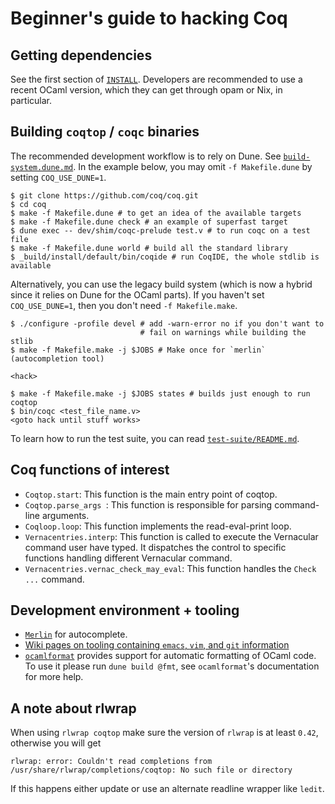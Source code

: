 # Beginner's guide to hacking Coq

## Getting dependencies

See the first section of [`INSTALL`](../../INSTALL).  Developers are
recommended to use a recent OCaml version, which they can get through
opam or Nix, in particular.

## Building `coqtop` / `coqc` binaries

The recommended development workflow is to rely on Dune.
See [`build-system.dune.md`](build-system.dune.md).
In the example below, you may omit `-f Makefile.dune` by setting
`COQ_USE_DUNE=1`.

```
$ git clone https://github.com/coq/coq.git
$ cd coq
$ make -f Makefile.dune # to get an idea of the available targets
$ make -f Makefile.dune check # an example of superfast target
$ dune exec -- dev/shim/coqc-prelude test.v # to run coqc on a test file
$ make -f Makefile.dune world # build all the standard library
$ _build/install/default/bin/coqide # run CoqIDE, the whole stdlib is available
```

Alternatively, you can use the legacy build system (which is now
a hybrid since it relies on Dune for the OCaml parts). If you haven't
set `COQ_USE_DUNE=1`, then you don't need `-f Makefile.make`.

```
$ ./configure -profile devel # add -warn-error no if you don't want to
                             # fail on warnings while building the stlib
$ make -f Makefile.make -j $JOBS # Make once for `merlin` (autocompletion tool)

<hack>

$ make -f Makefile.make -j $JOBS states # builds just enough to run coqtop
$ bin/coqc <test_file_name.v>
<goto hack until stuff works>
```

To learn how to run the test suite, you can read
[`test-suite/README.md`](../../test-suite/README.md).

## Coq functions of interest
- `Coqtop.start`: This function is the main entry point of coqtop.
- `Coqtop.parse_args `: This function is responsible for parsing command-line arguments.
- `Coqloop.loop`: This function implements the read-eval-print loop.
- `Vernacentries.interp`: This function is called to execute the Vernacular command user have typed.
                       It dispatches the control to specific functions handling different Vernacular command.
- `Vernacentries.vernac_check_may_eval`: This function handles the `Check ...` command.


## Development environment + tooling

- [`Merlin`](https://github.com/ocaml/merlin) for autocomplete.
- [Wiki pages on tooling containing `emacs`, `vim`, and `git` information](https://github.com/coq/coq/wiki/DevelSetup)
- [`ocamlformat`](https://github.com/ocaml-ppx/ocamlformat) provides
  support for automatic formatting of OCaml code. To use it please run
  `dune build @fmt`, see `ocamlformat`'s documentation for more help.

## A note about rlwrap

When using `rlwrap coqtop` make sure the version of `rlwrap` is at least
`0.42`, otherwise you will get

```
rlwrap: error: Couldn't read completions from /usr/share/rlwrap/completions/coqtop: No such file or directory
```

If this happens either update or use an alternate readline wrapper like `ledit`.
